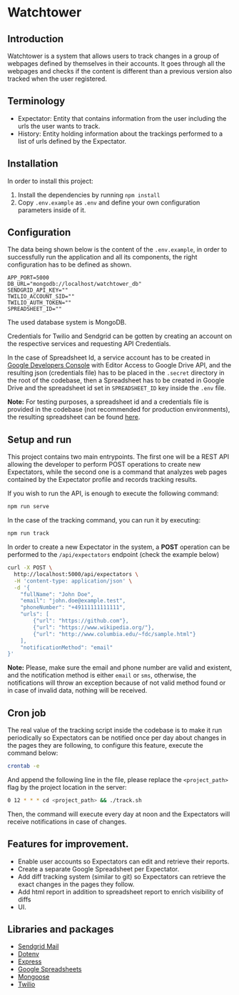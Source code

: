 # Watchtower

## Introduction

Watchtower is a system that allows users to track changes in a group of webpages defined by themselves in their accounts. It goes through all the webpages and checks if the content is different than a previous version also tracked when the user registered.

## Terminology

- Expectator: Entity that contains information from the user including the urls the user wants to track.
- History: Entity holding information about the trackings performed to a list of urls defined by the Expectator.

## Installation

In order to install this project:

1.  Install the dependencies by running `npm install`
2.  Copy `.env.example` as `.env` and define your own configuration parameters inside of it.

## Configuration

The data being shown below is the content of the `.env.example`, in order to successfully run the application and all its components, the right configuration has to be defined as shown.

```
APP_PORT=5000
DB_URL="mongodb://localhost/watchtower_db"
SENDGRID_API_KEY=""
TWILIO_ACCOUNT_SID=""
TWILIO_AUTH_TOKEN=""
SPREADSHEET_ID=""
```

The used database system is MongoDB.

Credentials for Twilio and Sendgrid can be gotten by creating an account on the respective services and requesting API Credentials.

In the case of Spreadsheet Id, a service account has to be created in [Google Developers Console](https://console.developers.google.com/) with Editor Access to Google Drive API, and the resulting json (credentials file) has to be placed in the `.secret` directory in the root of the codebase, then a Spreadsheet has to be created in Google Drive and the spreadsheet id set in `SPREADSHEET_ID` key inside the `.env` file.

**Note:** For testing purposes, a spreadsheet id and a credentials file is provided in the codebase (not recommended for production environments), the resulting spreadsheet can be found [here](https://docs.google.com/spreadsheets/d/1h8MejMqrL-1-ot9ZUOyIWvkpXFXHqAaJex64aWG6wMA/edit).

## Setup and run

This project contains two main entrypoints. The first one will be a REST API allowing the developer to perform POST operations to create new Expectators, while the second one is a command that analyzes web pages contained by the Expectator profile and records tracking results.

If you wish to run the API, is enough to execute the following command:

```bash
npm run serve
```

In the case of the tracking command, you can run it by executing:

```bash
npm run track
```

In order to create a new Expectator in the system, a **POST** operation can be performed to the `/api/expectators` endpoint (check the example below)

```bash
curl -X POST \
  http://localhost:5000/api/expectators \
  -H 'content-type: application/json' \
  -d '{
	"fullName": "John Doe",
	"email": "john.doe@example.test",
	"phoneNumber": "+49111111111111",
	"urls": [
		{"url": "https://github.com"},
		{"url": "https://www.wikipedia.org/"},
		{"url": "http://www.columbia.edu/~fdc/sample.html"}
	],
	"notificationMethod": "email"
}'
```

**Note:** Please, make sure the email and phone number are valid and existent, and the notification method is either `email` or `sms`, otherwise, the notifications will throw an exception because of not valid method found or in case of invalid data, nothing will be received.

## Cron job

The real value of the tracking script inside the codebase is to make it run periodically so Expectators can be notified once per day about changes in the pages they are following, to configure this feature, execute the command below:

```bash
crontab -e
```

And append the following line in the file, please replace the `<project_path>` flag by the project location in the server:

```bash
0 12 * * * cd <project_path> && ./track.sh
```

Then, the command will execute every day at noon and the Expectators will receive notifications in case of changes.

## Features for improvement.

- Enable user accounts so Expectators can edit and retrieve their reports.
- Create a separate Google Spreadsheet per Expectator.
- Add diff tracking system (similar to git) so Expectators can retrieve the exact changes in the pages they follow.
- Add html report in addition to spreadsheet report to enrich visibility of diffs
- UI.

## Libraries and packages

- [Sendgrid Mail](https://www.npmjs.com/package/@sendgrid/mail)
- [Dotenv](https://www.npmjs.com/package/dotenv)
- [Express](https://www.npmjs.com/package/express)
- [Google Spreadsheets](https://www.npmjs.com/package/google-spreadsheet)
- [Mongoose](https://www.npmjs.com/package/mongoose)
- [Twilio](https://www.npmjs.com/package/twilio)
